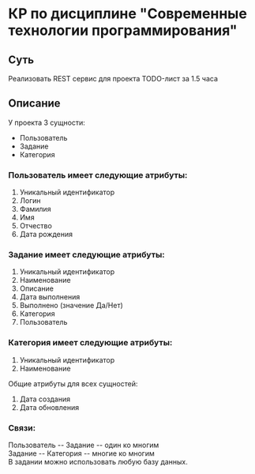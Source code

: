 # КР по дисциплине "Современные технологии программирования"

## Суть
Реализовать REST сервис для проекта TODO-лист за 1.5 часа

## Описание
У проекта 3 сущности:
- Пользователь
- Задание
- Категория

### Пользователь имеет следующие атрибуты:

1.  Уникальный идентификатор
2.  Логин
3.  Фамилия
4.  Имя
5.  Отчество
6.  Дата рождения

### Задание имеет следующие атрибуты:

1.  Уникальный идентификатор
2.  Наименование
3.  Описание
4.  Дата выполнения
5.  Выполнено (значение Да/Нет)
6.  Категория
7.  Пользователь

### Категория имеет следующие атрибуты:

1.  Уникальный идентификатор
2.  Наименование

Общие атрибуты для всех сущностей:

1.  Дата создания
2.  Дата обновления

### Связи:

Пользователь -- Задание -- один ко многим<br>
Задание -- Категория -- многие ко многим<br>
В задании можно использовать любую базу данных.
